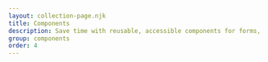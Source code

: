 ```yaml
---
layout: collection-page.njk
title: Components
description: Save time with reusable, accessible components for forms, navigation, panels, tables and more.
group: components
order: 4
---
```

